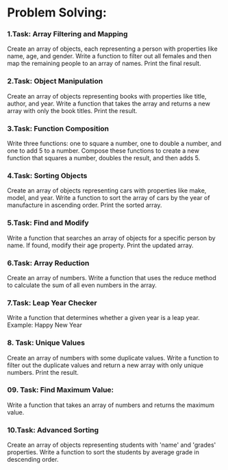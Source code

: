 # Problem Solving:

### 1.Task: Array Filtering and Mapping
Create an array of objects, each representing a person with properties like name, age, and gender. Write a function to filter out all females and then map the remaining people to an array of names. Print the final result.

### 2.Task: Object Manipulation
Create an array of objects representing books with properties like title, author, and year. Write a function that takes the array and returns a new array with only the book titles. Print the result.

### 3.Task: Function Composition
Write three functions: one to square a number, one to double a number, and one to add 5 to a number. Compose these functions to create a new function that squares a number, doubles the result, and then adds 5.

### 4.Task: Sorting Objects
Create an array of objects representing cars with properties like make, model, and year. Write a function to sort the array of cars by the year of manufacture in ascending order. Print the sorted array.

### 5.Task: Find and Modify
Write a function that searches an array of objects for a specific person by name. If found, modify their age property. Print the updated array.

### 6.Task: Array Reduction
Create an array of numbers. Write a function that uses the reduce method to calculate the sum of all even numbers in the array.

### 7.Task: Leap Year Checker
Write a function that determines whether a given year is a leap year.
Example: Happy New Year

### 8. Task: Unique Values
Create an array of numbers with some duplicate values. Write a function to filter out the duplicate values and return a new array with only unique numbers. Print the result.

### 09. Task: Find Maximum Value:
Write a function that takes an array of numbers and returns the maximum value.

### 10.Task: Advanced Sorting
Create an array of objects representing students with 'name' and 'grades' properties. Write a function to sort the students by average grade in descending order.
